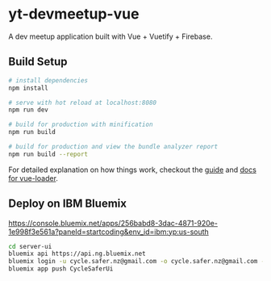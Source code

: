 # yt-devmeetup-vue

A dev meetup application built with Vue + Vuetify + Firebase.

## Build Setup

``` bash
# install dependencies
npm install

# serve with hot reload at localhost:8080
npm run dev

# build for production with minification
npm run build

# build for production and view the bundle analyzer report
npm run build --report
```

For detailed explanation on how things work, checkout the [guide](http://vuejs-templates.github.io/webpack/) and [docs for vue-loader](http://vuejs.github.io/vue-loader).

## Deploy on IBM Bluemix
https://console.bluemix.net/apps/256babd8-3dac-4871-920e-1e998f3e561a?paneId=startcoding&env_id=ibm:yp:us-south


``` bash
cd server-ui
bluemix api https://api.ng.bluemix.net
bluemix login -u cycle.safer.nz@gmail.com -o cycle.safer.nz@gmail.com -s dev
bluemix app push CycleSaferUi
```

